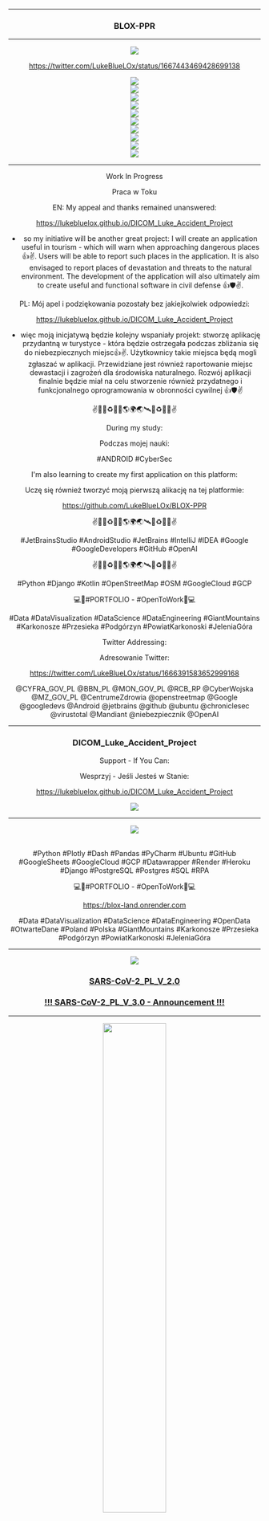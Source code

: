 <hr>

<div align="center"> 

### BLOX-PPR
  
</div> 

<hr>

<div align="center">  
<img src="https://github.com/LukeBlueLOx/BLOX-PPR/blob/d00a53a887c18c5b42cfe703f131912917bca2ce/app/src/main/ic_launcher-playstore.png" width="" height=""/>
</div>

<div align="center">

https://twitter.com/LukeBlueLOx/status/1667443469428699138

</div> 

<div align="center">  
<img src="https://github.com/LukeBlueLOx/BLOX-PPR/blob/3dc26394a54db7170256aae1c3fa3e35fd354432/Screenshot_20230610-094000_BLOX%20-%20PPR.jpg" width="" height=""/>
</div>

<div align="center">  
<img src="https://github.com/LukeBlueLOx/BLOX-PPR/blob/3dc26394a54db7170256aae1c3fa3e35fd354432/Screenshot_20230610-094146_BLOX%20-%20PPR.jpg" width="" height=""/>
</div>

<div align="center">  
<img src="https://github.com/LukeBlueLOx/BLOX-PPR/blob/3dc26394a54db7170256aae1c3fa3e35fd354432/Screenshot_20230610-094053_BLOX%20-%20PPR.jpg" width="" height=""/>
</div>

<div align="center">  
<img src="https://github.com/LukeBlueLOx/BLOX-PPR/blob/3dc26394a54db7170256aae1c3fa3e35fd354432/Screenshot_20230610-094240_BLOX%20-%20PPR.jpg" width="" height=""/>
</div>

<div align="center">  
<img src="https://github.com/LukeBlueLOx/BLOX-PPR/blob/3dc26394a54db7170256aae1c3fa3e35fd354432/Screenshot_20230610-094339_BLOX%20-%20PPR.jpg" width="" height=""/>
</div>

<div align="center">  
<img src="https://github.com/LukeBlueLOx/BLOX-PPR/blob/3dc26394a54db7170256aae1c3fa3e35fd354432/Screenshot_20230610-094428_BLOX%20-%20PPR.jpg" width="" height=""/>
</div>

<div align="center">  
<img src="https://github.com/LukeBlueLOx/BLOX-PPR/blob/3dc26394a54db7170256aae1c3fa3e35fd354432/Screenshot_20230610-105413_Package%20installer.jpg" width="" height=""/>
</div>

<div align="center">  
<img src="https://github.com/LukeBlueLOx/BLOX-PPR/blob/3dc26394a54db7170256aae1c3fa3e35fd354432/Screenshot_20230610-105426_Package%20installer.jpg" width="" height=""/>
</div>

<div align="center">  
<img src="https://github.com/LukeBlueLOx/BLOX-PPR/blob/3dc26394a54db7170256aae1c3fa3e35fd354432/Screenshot_20230610-105238_Settings.jpg" width="" height=""/>
</div>

<div align="center">  
<img src="https://github.com/LukeBlueLOx/BLOX-PPR/blob/3dc26394a54db7170256aae1c3fa3e35fd354432/Screenshot_20230610-094520_BLOX%20-%20PPR.jpg" width="" height=""/>
</div>

<div align="center">
  
<hr>

Work In Progress

Praca w Toku

EN: My appeal and thanks remained unanswered:

https://lukebluelox.github.io/DICOM_Luke_Accident_Project

- so my initiative will be another great project:
I will create an application useful in tourism - which will warn when approaching dangerous places 👍✌. Users will be able to report such places in the application. It is also envisaged to report places of devastation and threats to the natural environment. The development of the application will also ultimately aim to create useful and functional software in civil defense 👍🛡✌.


PL: Mój apel i podziękowania pozostały bez jakiejkolwiek odpowiedzi:

https://lukebluelox.github.io/DICOM_Luke_Accident_Project

- więc moją inicjatywą będzie kolejny wspaniały projekt:
stworzę aplikację przydantną w turystyce - która będzie ostrzegała podczas zbliżania się do niebezpiecznych miejsc👍✌. Użytkownicy takie miejsca będą mogli zgłaszać w aplikacji. Przewidziane jest również raportowanie miejsc dewastacji i zagrożeń dla środowiska naturalnego. Rozwój aplikacji finalnie będzie miał na celu stworzenie również przydatnego i funkcjonalnego oprogramowania w obronności cywilnej 👍🛡✌

  
✌💙💚♻️🌌🚀🌎🌍🌏🛰🌌♻️💚💙✌

  
During my study:

  
Podczas mojej nauki:

  
#ANDROID #CyberSec

  
I'm also learning to create my first application on this platform:

  
Uczę się również tworzyć moją pierwszą alikację na tej platformie:

  
https://github.com/LukeBlueLOx/BLOX-PPR

  
✌💙💚♻️🌌🚀🌎🌍🌏🛰🌌♻️💚💙✌

#JetBrainsStudio #AndroidStudio #JetBrains #IntelliJ #IDEA #Google #GoogleDevelopers #GitHub #OpenAI

✌💙💚♻️🌌🚀🌎🌍🌏🛰🌌♻️💚💙✌

  
#Python #Django #Kotlin #OpenStreetMap #OSM #GoogleCloud #GCP

  
💻🐍#PORTFOLIO - #OpenToWork🐍💻

  
#Data #DataVisualization #DataScience #DataEngineering #GiantMountains #Karkonosze #Przesieka #Podgórzyn #PowiatKarkonoski #JeleniaGóra


Twitter Addressing:
  
Adresowanie Twitter:
  
https://twitter.com/LukeBlueLOx/status/1666391583652999168

@CYFRA_GOV_PL @BBN_PL @MON_GOV_PL @RCB_RP @CyberWojska @MZ_GOV_PL @CentrumeZdrowia @openstreetmap @Google @googledevs @Android @jetbrains @github @ubuntu @chroniclesec @virustotal @Mandiant @niebezpiecznik @OpenAI
 
</div>

<hr>

<div align="center"> 

### DICOM_Luke_Accident_Project
 
Support - If You Can:

Wesprzyj - Jeśli Jesteś w Stanie: 
 
https://lukebluelox.github.io/DICOM_Luke_Accident_Project

</div> 

<div align="center">  
<img src="https://raw.githubusercontent.com/LukeBlueLOx/Django-BLOX-Land-Post_List.html/main/Screenshot from 2023-05-08 06-51-54.png" width="" height=""/>
</div>

---

<div align="center">  
<img src="https://raw.githubusercontent.com/LukeBlueLOx/Django-BLOX-Land-Post_List.html/main/BLOX-VC.png" width="" height=""/>
</div>

<br>

<div align="center"> 

#Python #Plotly #Dash #Pandas #PyCharm #Ubuntu #GitHub #GoogleSheets #GoogleCloud #GCP #Datawrapper #Render #Heroku #Django #PostgreSQL #Postgres #SQL #RPA

💻🐍#PORTFOLIO - #OpenToWork🐍💻

https://blox-land.onrender.com

#Data #DataVisualization #DataScience #DataEngineering #OpenData #OtwarteDane #Poland #Polska #GiantMountains #Karkonosze #Przesieka #Podgórzyn #PowiatKarkonoski #JeleniaGóra

---  
 
<img src="https://raw.githubusercontent.com/SCV2PL/SCV2PL.GitHub.IO/main/BIOHAZARD.gif" width="" height=""/>

### [SARS-CoV-2_PL_V_2.0](https://github.com/LukeBlueLOx/SARS-CoV-2_PL_V_2.0)
 
### [!!! SARS-CoV-2_PL_V_3.0 - Announcement !!!](https://scv2pl.github.io/SCV2PL_V_3.0-en)

---
  
<img width="50%" src="https://github-readme-stats-git-masterrstaa-rickstaa.vercel.app/api/top-langs/?username=LukeBlueLOx&theme=github_dark&layout=compact&langs_count=9&count_private=true"/>
<br>  
<img width="50%" src="https://github-readme-stats-git-masterrstaa-rickstaa.vercel.app/api?username=LukeBlueLOx&show_icons=true&theme=github_dark&count_private=true&include_all_commits=true"/>
  
https://github.com/anuraghazra/github-readme-stats

</div>
<hr>
